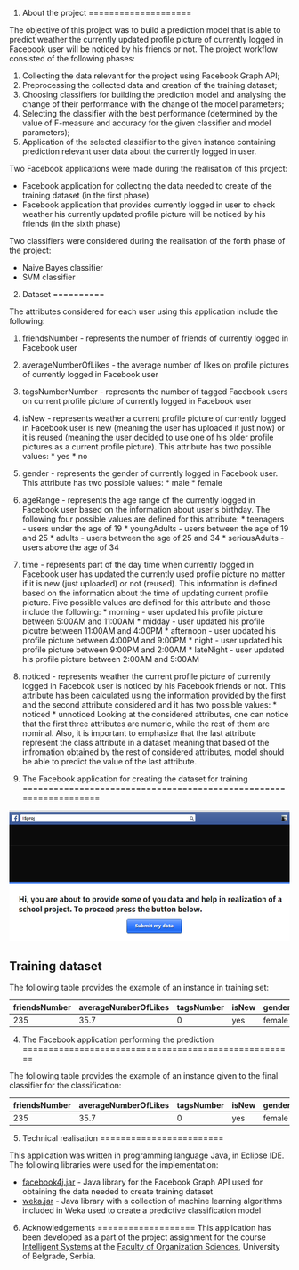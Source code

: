 1. About the project
====================

The objective of this project was to build a prediction model that is able to predict weather the currently updated profile picture of currently logged in Facebook user will be noticed by his friends or not. The project workflow consisted of the following phases:
  1. Collecting the data relevant for the project using Facebook Graph API; 
  3. Preprocessing the collected data and creation of the training dataset;
  4. Choosing classifiers for building the prediction model and analysing the change of their performance with the change of the model parameters;
  5. Selecting the classifier with the best performance (determined by the value of F-measure and accuracy for the given classifier and model parameters);
  6. Application of the selected classifier to the given instance containing prediction relevant user data about the currently logged in user.

Two Facebook applications were made during the realisation of this project:
  * Facebook application for collecting the data needed to create of the training dataset (in the first phase)
  * Facebook application that provides currently logged in user to check weather his currently updated profile picture will be noticed by his friends (in the sixth phase)

Two classifiers were considered during the realisation of the forth phase of the project:
  * Naive Bayes classifier
  * SVM classifier

2. Dataset
==========

The attributes considered for each user using this application include the following:

  1. friendsNumber - represents the number of friends of currently logged in Facebook user
  2. averageNumberOfLikes - the average number of likes on profile pictures of currently logged in Facebook user
  3. tagsNumberNumber - represents the number of tagged Facebook users on current profile picture of currently logged in
Facebook user
  4. isNew - represents weather a current profile picture of currently logged in Facebook user is new (meaning the user
has uploaded it just now) or it is reused (meaning the user decided to use one of his older profile pictures as a current
profile picture). This attribute has two possible values:
    * yes
    * no
  5. gender - represents the gender of currently logged in Facebook user. This attribute has two possible values:
    * male
    * female
  6. ageRange - represents the age range of the currently logged in Facebook user based on the information about user's
birthday. The following four possible values are defined for this attribute:
    * teenagers - users under the age of 19
    * youngAdults - users between the age of 19 and 25
    * adults - users between the age of 25 and 34
    * seriousAdults - users above the age of 34
  7. time - represents part of the day time when currently logged in Facebook user has updated the currently used profile picture no matter if it is new (just uploaded) or not (reused). This information is defined based on the information about
the time of updating current profile picture. Five possible values are defined for this attribute and those include the
following:
    * morning - user updated his profile picture between 5:00AM and 11:00AM
    * midday - user updated his profile picutre between 11:00AM and 4:00PM
    * afternoon - user updated his profile picture between 4:00PM and 9:00PM
    * night - user updated his profile picture between 9:00PM and 2:00AM
    * lateNight - user updated his profile picture between 2:00AM and 5:00AM
  8. noticed - represents weather the current profile picture of currently logged in Facebook user is noticed by his Facebook friends or not. This attribute has been calculated using the information provided by the first and the second
attribute considered and it has two possible values:
    * noticed
    * unnoticed
Looking at the considered attributes, one can notice that the first three attributes are numeric, while the rest of them
are nominal. Also, it is important to emphasize that the last attribute represent the class attribute in a dataset meaning that based of the infromation obtained by the rest of considered attributes, model should be able to predict the
value of the last attribute.

3. The Facebook application for creating the dataset for training
==================================================================

![Facebook application](/FBIS/images/image.png)


Training dataset
----------------

The following table provides the example of an instance in training set:

| friendsNumber | averageNumberOfLikes | tagsNumber | isNew | gender | ageRange   | time  | noticed |
|---------------|----------------------|------------|-------|--------|------------|-------|---------|
| 235           | 35.7                 | 0          | yes   | female | youngAdult | night | noticed |

4. The Facebook application performing the prediction
=====================================================


The following table provides the example of an instance given to the final classifier for the classification:

| friendsNumber | averageNumberOfLikes | tagsNumber | isNew | gender | ageRange   | time  |
|---------------|----------------------|------------|-------|--------|------------|-------|
| 235           | 35.7                 | 0          | yes   | female | youngAdult | night |

5. Technical realisation
========================

This application was written in programming language Java, in Eclipse IDE. The following libraries were used for the
implementation:
  * [facebook4j.jar](http://facebook4j.org) - Java library for the Facebook Graph API used for obtaining the data needed to create training dataset
  * [weka.jar](http://www.cs.waikato.ac.nz/ml/weka) - Java library with a collection of machine learning algorithms included in Weka used to create a predictive classification model

6. Acknowledgements 
===================
This application has been developed as a part of the project assignment for the course [Intelligent Systems](http://is.fon.rs) at the [Faculty of Organization Sciences](http://fon.rs), University of Belgrade, Serbia.
